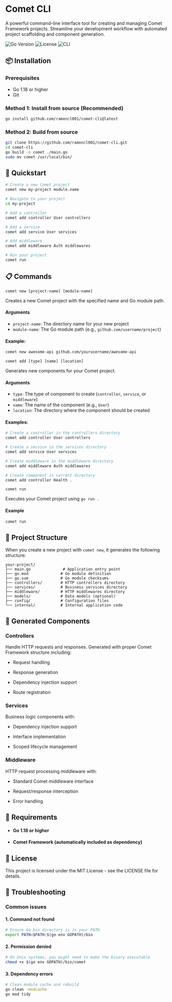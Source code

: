 # Comet CLI

A powerful command-line interface tool for creating and managing Comet Framework projects. Streamline your development workflow with automated project scaffolding and component generation.

![Go Version](https://img.shields.io/badge/Go-1.18%2B-blue)
![License](https://img.shields.io/badge/License-MIT-green)
![CLI](https://img.shields.io/badge/Type-CLI-orange)

## 📦 Installation

### Prerequisites
- Go 1.18 or higher
- Git

### Method 1: Install from source (Recommended)
```bash
go install github.com/ramoncl001/comet-cli@latest
```

### Method 2: Build from source
```bash
git clone https://github.com/ramoncl001/comet-cli.git
cd comet-cli
go build -o comet ./main.go
sudo mv comet /usr/local/bin/
```

## 🚀 Quickstart
```bash
# Create a new Comet project
comet new my-project module.name

# Navigate to your project
cd my-project

# Add a controller
comet add controller User controllers

# Add a service
comet add service User services

# Add middleware
comet add middleware Auth middlewares

# Run your project
comet run
```

## 📋 Commands
`comet new [project-name] [module-name]`

Creates a new Comet project with the specified name and Go module path.

#### Arguments
* `project-name`: The directory name for your new project
* `module-name`: The Go module path (e.g., `github.com/username/project`)

#### Example:
```bash
comet new awesome-api github.com/yourusername/awesome-api
```

`comet add [type] [name] [location]`

Generates new components for your Comet project.

#### Arguments
* `type`: The type of component to create (`controller`, `service`, or `middleware`)
* `name`: The name of the component (e.g., `User`)
* `location`: The directory where the component should be created

#### Examples:
```bash
# Create a controller in the controllers directory
comet add controller User controllers

# Create a service in the services directory
comet add service User services

# Create middleware in the middleware directory
comet add middleware Auth middlewares

# Create component in current directory
comet add controller Health .
```

`comet run`

Executes your Comet project using `go run .`

#### Example

```bash
comet run
```

## 📁 Project Structure
When you create a new project with `comet new`, it generates the following structure:

```text
your-project/
├── main.go              # Application entry point
├── go.mod              # Go module definition
├── go.sum              # Go module checksums
├── controllers/        # HTTP controllers directory
├── services/           # Business services directory
├── middleware/         # HTTP middlewares directory
├── models/             # Data models (optional)
├── config/             # Configuration files
└── internal/           # Internal application code
```

## 🧩 Generated Components
### Controllers

Handle HTTP requests and responses. Generated with proper Comet Framework structure including:

* Request handling

* Response generation

* Dependency injection support

* Route registration

### Services

Business logic components with:

* Dependency injection support

* Interface implementation

* Scoped lifecycle management

### Middleware

HTTP request processing middleware with:

* Standard Comet middleware interface

* Request/response interception

* Error handling

## 🔧 Requirements

* #### Go 1.18 or higher

* #### Comet Framework (automatically included as dependency)

## 📝 License
This project is licensed under the MIT License - see the LICENSE file for details.

## 🐛 Troubleshooting
### Common issues

#### 1. Command not found
```bash
# Ensure Go bin directory is in your PATH
export PATH=$PATH:$(go env GOPATH)/bin
```

#### 2. Permission denied
```bash
# On Unix systems, you might need to make the binary executable
chmod +x $(go env GOPATH)/bin/comet
```

#### 3. Dependency errors
```bash
# Clean module cache and rebuild
go clean -modcache
go mod tidy
```